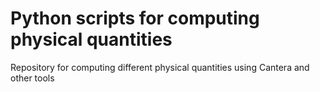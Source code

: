 # Python scripts for computing physical quantities
Repository for computing different physical quantities using Cantera and other tools
